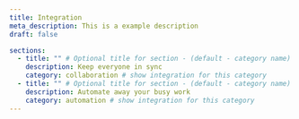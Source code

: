 ```yaml
---
title: Integration
meta_description: This is a example description
draft: false

sections:
  - title: "" # Optional title for section - (default - category name)
    description: Keep everyone in sync
    category: collaboration # show integration for this category
  - title: "" # Optional title for section - (default - category name)
    description: Automate away your busy work
    category: automation # show integration for this category
---
```


